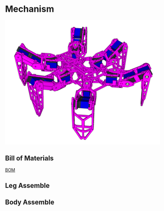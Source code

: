 # Mechanism

![Body](files/mech_body.png)

## Bill of Materials

[BOM](BOM.md)

## Leg Assemble



## Body Assemble